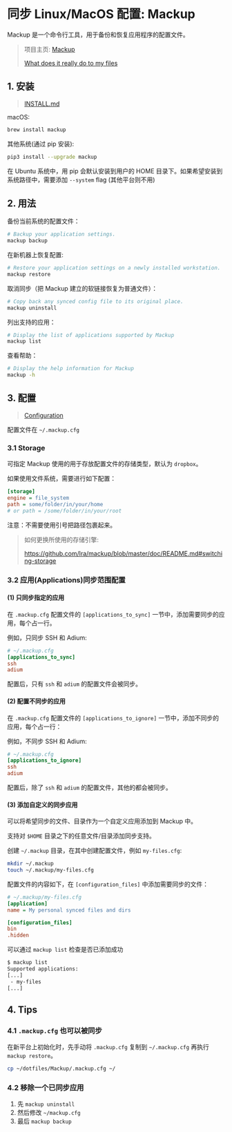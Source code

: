 # 同步 Linux/MacOS 配置: Mackup

Mackup 是一个命令行工具，用于备份和恢复应用程序的配置文件。

> 项目主页: [Mackup](https://github.com/lra/mackup)
>
> [What does it really do to my files](https://github.com/lra/mackup#bullsht-what-does-it-really-do-to-my-files)

## 1. 安装

> [INSTALL.md](https://github.com/lra/mackup/blob/master/INSTALL.md)

macOS:

```bash
brew install mackup
```

其他系统(通过 pip 安装):

```bash
pip3 install --upgrade mackup
```

在 Ubuntu 系统中，用 pip 会默认安装到用户的 HOME 目录下。如果希望安装到系统路径中，需要添加 `--system` flag (其他平台则不用)

## 2. 用法

备份当前系统的配置文件：

```bash
# Backup your application settings.
mackup backup
```

在新机器上恢复配置:

```bash
# Restore your application settings on a newly installed workstation.
mackup restore
```

取消同步（把 Mackup 建立的软链接恢复为普通文件）：

```bash
# Copy back any synced config file to its original place.
mackup uninstall
```

列出支持的应用：

```bash
# Display the list of applications supported by Mackup
mackup list
```

查看帮助：

```bash
# Display the help information for Mackup
mackup -h

```

## 3. 配置

> [Configuration](https://github.com/lra/mackup/blob/master/doc/README.md)

配置文件在 `~/.mackup.cfg`

### 3.1 Storage

可指定 Mackup 使用的用于存放配置文件的存储类型，默认为 `dropbox`。

如果使用文件系统，需要进行如下配置：

```ini
[storage]
engine = file_system
path = some/folder/in/your/home
# or path = /some/folder/in/your/root
```

注意：不需要使用引号把路径包裹起来。

>
> 如何更换所使用的存储引擎:
>
> <https://github.com/lra/mackup/blob/master/doc/README.md#switching-storage>
>

### 3.2 应用(Applications)同步范围配置

#### (1) 只同步指定的应用

在 `.mackup.cfg` 配置文件的 `[applications_to_sync]` 一节中，添加需要同步的应用，每个占一行。

例如，只同步 SSH 和 Adium:

```ini
# ~/.mackup.cfg
[applications_to_sync]
ssh
adium
```

配置后，只有 `ssh` 和 `adium` 的配置文件会被同步。

#### (2) 配置不同步的应用

在 `.mackup.cfg` 配置文件的 `[applications_to_ignore]` 一节中，添加不同步的应用，每个占一行：

例如，不同步 SSH 和 Adium:

```ini
# ~/.mackup.cfg
[applications_to_ignore]
ssh
adium
```

配置后，除了 `ssh` 和 `adium` 的配置文件，其他的都会被同步。

#### (3) 添加自定义的同步应用

可以将希望同步的文件、目录作为一个自定义应用添加到 Mackup 中。

支持对 `$HOME` 目录之下的任意文件/目录添加同步支持。

创建 `~/.mackup` 目录，在其中创建配置文件，例如 `my-files.cfg`:

```bash
mkdir ~/.mackup
touch ~/.mackup/my-files.cfg
```

配置文件的内容如下，在 `[configuration_files]` 中添加需要同步的文件：

```ini
# ~/.mackup/my-files.cfg
[application]
name = My personal synced files and dirs

[configuration_files]
bin
.hidden
```

可以通过 `mackup list` 检查是否已添加成功

```bash
$ mackup list
Supported applications:
[...]
 - my-files
[...]
```

## 4. Tips

### 4.1 `.mackup.cfg` 也可以被同步

在新平台上初始化时，先手动将 `.mackup.cfg` 复制到 `~/.mackup.cfg` 再执行 `mackup restore`。

```bash
cp ~/dotfiles/Mackup/.mackup.cfg ~/
```

### 4.2 移除一个已同步应用

1. 先 `mackup uninstall`
2. 然后修改 `~/mackup.cfg`
3. 最后 `mackup backup`
